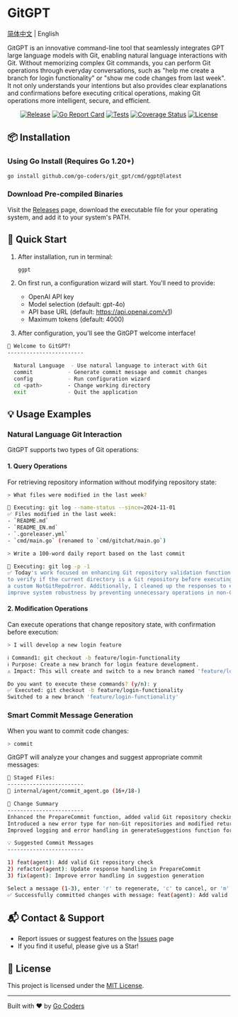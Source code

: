 # GitGPT

[简体中文](README.md) | English

GitGPT is an innovative command-line tool that seamlessly integrates GPT large language models with Git, enabling natural language interactions with Git. Without memorizing complex Git commands, you can perform Git operations through everyday conversations, such as "help me create a branch for login functionality" or "show me code changes from last week". It not only understands your intentions but also provides clear explanations and confirmations before executing critical operations, making Git operations more intelligent, secure, and efficient.

<div align="center">

[![Release](https://img.shields.io/github/v/release/go-coders/git_gpt)](https://github.com/go-coders/git_gpt/releases)
[![Go Report Card](https://goreportcard.com/badge/github.com/go-coders/git_gpt)](https://goreportcard.com/report/github.com/go-coders/git_gpt)
[![Tests](https://github.com/go-coders/git_gpt/actions/workflows/test.yml/badge.svg)](https://github.com/go-coders/git_gpt/actions/workflows/test.yml)
[![Coverage Status](https://codecov.io/gh/go-coders/git_gpt/branch/main/graph/badge.svg)](https://codecov.io/gh/go-coders/git_gpt)
[![License](https://img.shields.io/github/license/go-coders/git_gpt)](LICENSE)

</div>

## 📦 Installation

### Using Go Install (Requires Go 1.20+)

```bash
go install github.com/go-coders/git_gpt/cmd/ggpt@latest
```

### Download Pre-compiled Binaries

Visit the [Releases](https://github.com/go-coders/git_gpt/releases) page, download the executable file for your operating system, and add it to your system's PATH.

## 🚀 Quick Start

1. After installation, run in terminal:

   ```bash
   ggpt
   ```

2. On first run, a configuration wizard will start. You'll need to provide:

   - OpenAI API key
   - Model selection (default: gpt-4o)
   - API base URL (default: https://api.openai.com/v1)
   - Maximum tokens (default: 4000)

3. After configuration, you'll see the GitGPT welcome interface!

```bash
🤖 Welcome to GitGPT!
------------------------

  Natural Language  - Use natural language to interact with Git
  commit           - Generate commit message and commit changes
  config           - Run configuration wizard
  cd <path>        - Change working directory
  exit             - Quit the application
```

## 💡 Usage Examples

### Natural Language Git Interaction

GitGPT supports two types of Git operations:

#### 1. Query Operations

For retrieving repository information without modifying repository state:

```bash
> What files were modified in the last week?

🔄 Executing: git log --name-status --since=2024-11-01
✅ Files modified in the last week:
- `README.md`
- `README_EN.md`
- `.goreleaser.yml`
- `cmd/main.go` (renamed to `cmd/gitchat/main.go`)
```

```bash
> Write a 100-word daily report based on the last commit

🔄 Executing: git log -p -1
✅ Today's work focused on enhancing Git repository validation functionality. I added new code in chat_agent.go
to verify if the current directory is a Git repository before executing chat functionality. If not, it returns
a custom NotGitRepoError. Additionally, I cleaned up the responses to ensure proper formatting. These changes
improve system robustness by preventing unnecessary operations in non-Git repository environments.
```

#### 2. Modification Operations

Can execute operations that change repository state, with confirmation before execution:

```bash
> I will develop a new login feature

ℹ️ Command1: git checkout -b feature/login-functionality
ℹ️ Purpose: Create a new branch for login feature development.
⚠️ Impact: This will create and switch to a new branch named 'feature/login-functionality' to develop without affecting the main branch.

Do you want to execute these commands? (y/n): y
✅ Executed: git checkout -b feature/login-functionality
Switched to a new branch 'feature/login-functionality'
```

### Smart Commit Message Generation

When you want to commit code changes:

```bash
> commit
```

GitGPT will analyze your changes and suggest appropriate commit messages:

```bash
📄 Staged Files:
------------------------
📝 internal/agent/commit_agent.go (16+/18-)

📝 Change Summary
------------------------
Enhanced the PrepareCommit function, added valid Git repository checking and refactored response handling.
Introduced a new error type for non-Git repositories and modified return type to include structured CommitResponse.
Improved logging and error handling in generateSuggestions function for clearer and more reliable suggestion generation.

💡 Suggested Commit Messages
------------------------

1) feat(agent): Add valid Git repository check
2) refactor(agent): Update response handling in PrepareCommit
3) fix(agent): Improve error handling in suggestion generation

Select a message (1-3), enter 'r' to regenerate, 'c' to cancel, or 'm' for manual input: 1
✅ Successfully committed changes with message: feat(agent): Add valid Git repository check
```

## 📬 Contact & Support

- Report issues or suggest features on the [Issues](https://github.com/go-coders/git_gpt/issues) page
- If you find it useful, please give us a Star!

## 📄 License

This project is licensed under the [MIT License](LICENSE).

---

Built with ❤️ by [Go Coders](https://github.com/go-coders)
